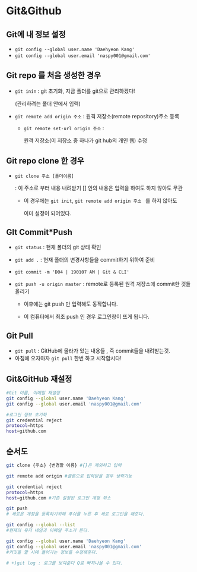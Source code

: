 # Git&Github

## Git에 내 정보 설정

* `git config --global user.name 'Daehyeon Kang'`
* `git config --global user.email 'naspy001@gmail.com'`

## Git repo 를 처음 생성한 경우

* `git inin` : git 초기화, 지금 폴더를 git으로 관리하겠다!	

  (관리하려는 폴더 안에서 입력)

* `git remote add origin 주소` : 원격 저장소(remote repository)주소 등록

  * `git remote set-url origin 주소` : 

    원격 저장소(이 저장소 중 하나가 git hub의 개인 웹) 수정

## Git repo clone 한 경우

* `git clone 주소 [폴더이름]` 

  : 이 주소로 부터 내용 내려받기 [] 안의 내용은 입력을 하여도 하지 않아도 무관

  * 이 경우에는 `git init`, `git remote add origin 주소 ` 를 하지 않아도

    이미 설정이 되어있다.

## GIt Commit*Push

* `git status`  : 현재 폴더의 git 상태 확인

* `git add .`  : 현재 폴더의 변경사항들을 commit하기 위하여 준비

* `git commit -m 'D04 | 190107 AM | Git & CLI' ` 

* `git push -u origin master` : remote로 등록된 원격 저장소에 commit한 것들 올리기

  * 이후에는 git push  만 입력해도 동작합니다.

  * 이 컴퓨터에서 최초 push 인 경우 로그인창이 뜨게 됩니다.

## Git Pull

* `git pull`  : GitHub에 올라가 있는 내용들 , 즉 commit들을 내려받는것.
* 아침에 오자마자 `git pull` 한번 하고 시작합시다!



## Git&GitHub 재설정

```bash
#Git 이름, 이메일 재설정 
git config --global user.name 'Daehyeon Kang'
git config --global user.email 'naspy001@gmail.com'

#로그인 정보 초기화
git credential reject
protocol=https
host=github.com 

```

## 순서도

```bash
git clone {주소} {변경할 이름} #{}은 제외하고 입력

git remote add origin #클론으로 입력받을 경우 생략가능

git credential reject
protocol=https
host=github.com #기존 설정된 로그인 계정 취소

git push 
# 새로운 계정을 등록하기위해 푸쉬를 누른 후 새로 로그인을 해준다.

git config --global --list
#현재의 유저 네임과 이메일 주소가 뜬다.

git config --global user.name 'Daehyeon Kang'
git config --global user.email 'naspy001@gmail.com'
#커밋을 할 시에 들어가는 정보를 수정해준다.

# +)git log : 로그를 보여준다 Q로 빠져나올 수 있다.
```

